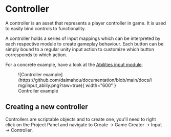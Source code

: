 # Controller

A controller is an asset that represents a player controller in game. It is used to easily bind controls to functionality.

A controller holds a series of input mappings which can be interpreted by each respective module to create gameplay behaviour. Each button can be simply bound to a regular unity input action to customize which button corresponds to which action.

For a concrete example, have a look at the [Abilities input module](../../../abilities/input.md).

<figure markdown>
  ![Controller example](https://github.com/daimahou/documentation/blob/main/docs/img/input_abiliy.png?raw=true){ width="600" }
  <figcaption>Controller example</figcaption>
</figure>


## Creating a new controller

Controllers are scriptable objects and to create one, you'll need to right click on the Project Panel and navigate to Create → Game Creator → Input → Controller.